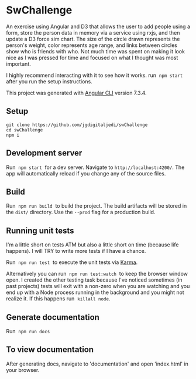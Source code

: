 # SwChallenge
An exercise using Angular and D3 that allows the user to add people using a form, store the person data in memory via a service using rxjs, and then update a D3 force sim chart. The size of the circle drawn represents the person's weight, color represents age range, and links between circles show who is friends with who. Not much time was spent on making it look nice as I was pressed for time and focused on what I thought was most important.

I highly recommend interacting with it to see how it works. run &nbsp;`npm start`&nbsp; after you run the setup instructions.

This project was generated with [Angular CLI](https://github.com/angular/angular-cli) version 7.3.4.

## Setup
```
git clone https://github.com/jgdigitaljedi/swChallenge
cd swChallenge
npm i
```

## Development server

Run &nbsp;`npm start`&nbsp; for a dev server. Navigate to `http://localhost:4200/`. The app will automatically reload if you change any of the source files.

## Build

Run&nbsp; `npm run build`&nbsp; to build the project. The build artifacts will be stored in the `dist/` directory. Use the `--prod` flag for a production build.

## Running unit tests
I'm a little short on tests ATM but also a little short on time (because life happens). I will TRY to write more tests if I have a chance.

Run&nbsp; `npm run test`&nbsp; to execute the unit tests via [Karma](https://karma-runner.github.io).

Alternatively you can run &nbsp;`npm run test:watch`&nbsp; to keep the browser window open. I created the other testing task because I've noticed sometimes (in past projects) tests will exit with a non-zero when you are watching and you end up with a Node process running in the background and you might not realize it. If this happens run &nbsp;`killall node`.

## Generate documentation
Run&nbsp; `npm run docs`&nbsp;

## To view documentation
After generating docs, navigate to 'documentation' and open 'index.html' in your browser.
